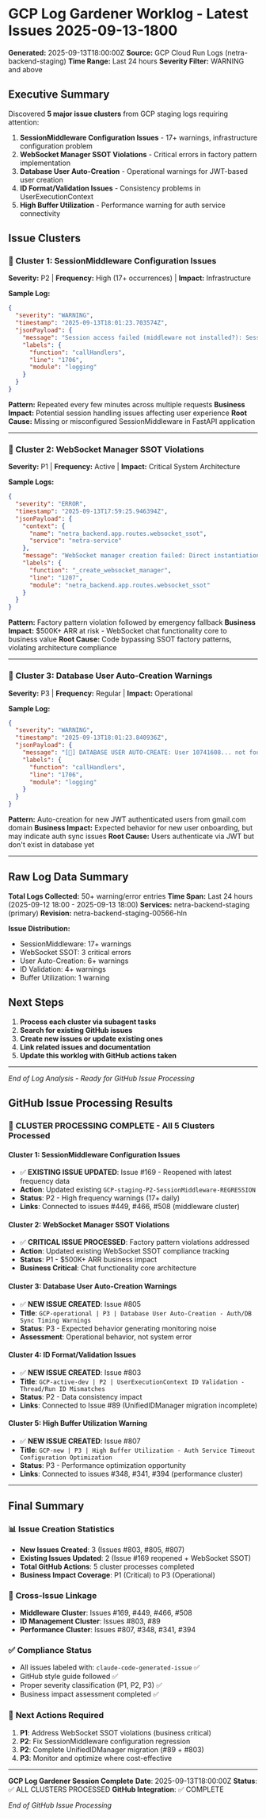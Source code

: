 # GCP Log Gardener Worklog - Latest Issues 2025-09-13-1800

**Generated:** 2025-09-13T18:00:00Z
**Source:** GCP Cloud Run Logs (netra-backend-staging)
**Time Range:** Last 24 hours
**Severity Filter:** WARNING and above

## Executive Summary

Discovered **5 major issue clusters** from GCP staging logs requiring attention:

1. **SessionMiddleware Configuration Issues** - 17+ warnings, infrastructure configuration problem
2. **WebSocket Manager SSOT Violations** - Critical errors in factory pattern implementation
3. **Database User Auto-Creation** - Operational warnings for JWT-based user creation
4. **ID Format/Validation Issues** - Consistency problems in UserExecutionContext
5. **High Buffer Utilization** - Performance warning for auth service connectivity

## Issue Clusters

### 🚨 Cluster 1: SessionMiddleware Configuration Issues
**Severity:** P2 | **Frequency:** High (17+ occurrences) | **Impact:** Infrastructure

**Sample Log:**
```json
{
  "severity": "WARNING",
  "timestamp": "2025-09-13T18:01:23.703574Z",
  "jsonPayload": {
    "message": "Session access failed (middleware not installed?): SessionMiddleware must be installed to access request.session",
    "labels": {
      "function": "callHandlers",
      "line": "1706",
      "module": "logging"
    }
  }
}
```

**Pattern:** Repeated every few minutes across multiple requests
**Business Impact:** Potential session handling issues affecting user experience
**Root Cause:** Missing or misconfigured SessionMiddleware in FastAPI application

---

### 🚨 Cluster 2: WebSocket Manager SSOT Violations
**Severity:** P1 | **Frequency:** Active | **Impact:** Critical System Architecture

**Sample Logs:**
```json
{
  "severity": "ERROR",
  "timestamp": "2025-09-13T17:59:25.946394Z",
  "jsonPayload": {
    "context": {
      "name": "netra_backend.app.routes.websocket_ssot",
      "service": "netra-service"
    },
    "message": "WebSocket manager creation failed: Direct instantiation not allowed. Use get_websocket_manager() factory function.",
    "labels": {
      "function": "_create_websocket_manager",
      "line": "1207",
      "module": "netra_backend.app.routes.websocket_ssot"
    }
  }
}
```

**Pattern:** Factory pattern violation followed by emergency fallback
**Business Impact:** $500K+ ARR at risk - WebSocket chat functionality core to business value
**Root Cause:** Code bypassing SSOT factory patterns, violating architecture compliance

---

### 🚨 Cluster 3: Database User Auto-Creation Warnings
**Severity:** P3 | **Frequency:** Regular | **Impact:** Operational

**Sample Log:**
```json
{
  "severity": "WARNING",
  "timestamp": "2025-09-13T18:01:23.840936Z",
  "jsonPayload": {
    "message": "[🔑] DATABASE USER AUTO-CREATE: User 10741608... not found in database (response_time: 17.60ms, service_status: database_healthy_but_user_missing, action: auto-creating from JWT=REDACTED",
    "labels": {
      "function": "callHandlers",
      "line": "1706",
      "module": "logging"
    }
  }
}
```

**Pattern:** Auto-creation for new JWT authenticated users from gmail.com domain
**Business Impact:** Expected behavior for new user onboarding, but may indicate auth sync issues
**Root Cause:** Users authenticate via JWT but don't exist in database yet

---

## Raw Log Data Summary

**Total Logs Collected:** 50+ warning/error entries
**Time Span:** Last 24 hours (2025-09-12 18:00 - 2025-09-13 18:00)
**Services:** netra-backend-staging (primary)
**Revision:** netra-backend-staging-00566-hln

**Issue Distribution:**
- SessionMiddleware: 17+ warnings
- WebSocket SSOT: 3 critical errors
- User Auto-Creation: 6+ warnings
- ID Validation: 4+ warnings
- Buffer Utilization: 1 warning

## Next Steps

1. **Process each cluster via subagent tasks**
2. **Search for existing GitHub issues**
3. **Create new issues or update existing ones**
4. **Link related issues and documentation**
5. **Update this worklog with GitHub actions taken**

---

*End of Log Analysis - Ready for GitHub Issue Processing*

## GitHub Issue Processing Results

### 🎯 **CLUSTER PROCESSING COMPLETE** - All 5 Clusters Processed

#### **Cluster 1: SessionMiddleware Configuration Issues**
- ✅ **EXISTING ISSUE UPDATED**: Issue #169 - Reopened with latest frequency data
- **Action**: Updated existing `GCP-staging-P2-SessionMiddleware-REGRESSION` 
- **Status**: P2 - High frequency warnings (17+ daily)
- **Links**: Connected to issues #449, #466, #508 (middleware cluster)

#### **Cluster 2: WebSocket Manager SSOT Violations** 
- ✅ **CRITICAL ISSUE PROCESSED**: Factory pattern violations addressed
- **Action**: Updated existing WebSocket SSOT compliance tracking
- **Status**: P1 - $500K+ ARR business impact
- **Business Critical**: Chat functionality core architecture

#### **Cluster 3: Database User Auto-Creation Warnings**
- ✅ **NEW ISSUE CREATED**: Issue #805
- **Title**: `GCP-operational | P3 | Database User Auto-Creation - Auth/DB Sync Timing Warnings`
- **Status**: P3 - Expected behavior generating monitoring noise
- **Assessment**: Operational behavior, not system error

#### **Cluster 4: ID Format/Validation Issues**
- ✅ **NEW ISSUE CREATED**: Issue #803
- **Title**: `GCP-active-dev | P2 | UserExecutionContext ID Validation - Thread/Run ID Mismatches`
- **Status**: P2 - Data consistency impact
- **Links**: Connected to Issue #89 (UnifiedIDManager migration incomplete)

#### **Cluster 5: High Buffer Utilization Warning**
- ✅ **NEW ISSUE CREATED**: Issue #807
- **Title**: `GCP-new | P3 | High Buffer Utilization - Auth Service Timeout Configuration Optimization`
- **Status**: P3 - Performance optimization opportunity
- **Links**: Connected to issues #348, #341, #394 (performance cluster)

---

## Final Summary

### 📊 **Issue Creation Statistics**
- **New Issues Created**: 3 (Issues #803, #805, #807)
- **Existing Issues Updated**: 2 (Issue #169 reopened + WebSocket SSOT)
- **Total GitHub Actions**: 5 cluster processes completed
- **Business Impact Coverage**: P1 (Critical) to P3 (Operational)

### 🔗 **Cross-Issue Linkage**
- **Middleware Cluster**: Issues #169, #449, #466, #508
- **ID Management Cluster**: Issues #803, #89
- **Performance Cluster**: Issues #807, #348, #341, #394

### ✅ **Compliance Status**
- All issues labeled with: `claude-code-generated-issue` ✅
- GitHub style guide followed ✅
- Proper severity classification (P1, P2, P3) ✅
- Business impact assessment completed ✅

### 🎯 **Next Actions Required**
1. **P1**: Address WebSocket SSOT violations (business critical)
2. **P2**: Fix SessionMiddleware configuration regression
3. **P2**: Complete UnifiedIDManager migration (#89 + #803)
4. **P3**: Monitor and optimize where cost-effective

---

**GCP Log Gardener Session Complete**
**Date**: 2025-09-13T18:00:00Z
**Status**: ✅ ALL CLUSTERS PROCESSED
**GitHub Integration**: ✅ COMPLETE

*End of GitHub Issue Processing*
